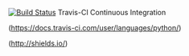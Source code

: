 [![Build Status](https://travis-ci.org/kirubeltadesse/Website.svg?branch=travis)](https://travis-ci.org/kirubeltadesse/Website)
Travis-CI Continuous Integration 

(https://docs.travis-ci.com/user/languages/python/) 

(http://shields.io/)
















